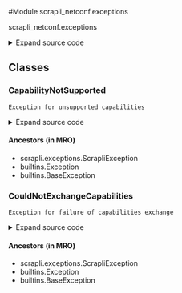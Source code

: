 <link rel="preload stylesheet" as="style" href="https://cdnjs.cloudflare.com/ajax/libs/10up-sanitize.css/11.0.1/sanitize.min.css" integrity="sha256-PK9q560IAAa6WVRRh76LtCaI8pjTJ2z11v0miyNNjrs=" crossorigin>
<link rel="preload stylesheet" as="style" href="https://cdnjs.cloudflare.com/ajax/libs/10up-sanitize.css/11.0.1/typography.min.css" integrity="sha256-7l/o7C8jubJiy74VsKTidCy1yBkRtiUGbVkYBylBqUg=" crossorigin>
<link rel="stylesheet preload" as="style" href="https://cdnjs.cloudflare.com/ajax/libs/highlight.js/10.1.1/styles/github.min.css" crossorigin>
<script defer src="https://cdnjs.cloudflare.com/ajax/libs/highlight.js/10.1.1/highlight.min.js" integrity="sha256-Uv3H6lx7dJmRfRvH8TH6kJD1TSK1aFcwgx+mdg3epi8=" crossorigin></script>
<script>window.addEventListener('DOMContentLoaded', () => hljs.initHighlighting())</script>















#Module scrapli_netconf.exceptions

scrapli_netconf.exceptions

<details class="source">
    <summary>
        <span>Expand source code</span>
    </summary>
    <pre>
        <code class="python">
"""scrapli_netconf.exceptions"""
from scrapli.exceptions import ScrapliException


class CouldNotExchangeCapabilities(ScrapliException):
    """Exception for failure of capabilities exchange"""


class CapabilityNotSupported(ScrapliException):
    """Exception for unsupported capabilities"""
        </code>
    </pre>
</details>




## Classes

### CapabilityNotSupported


```text
Exception for unsupported capabilities
```

<details class="source">
    <summary>
        <span>Expand source code</span>
    </summary>
    <pre>
        <code class="python">
class CapabilityNotSupported(ScrapliException):
    """Exception for unsupported capabilities"""
        </code>
    </pre>
</details>


#### Ancestors (in MRO)
- scrapli.exceptions.ScrapliException
- builtins.Exception
- builtins.BaseException



### CouldNotExchangeCapabilities


```text
Exception for failure of capabilities exchange
```

<details class="source">
    <summary>
        <span>Expand source code</span>
    </summary>
    <pre>
        <code class="python">
class CouldNotExchangeCapabilities(ScrapliException):
    """Exception for failure of capabilities exchange"""
        </code>
    </pre>
</details>


#### Ancestors (in MRO)
- scrapli.exceptions.ScrapliException
- builtins.Exception
- builtins.BaseException